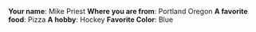 **Your name**: Mike Priest
**Where you are from**: Portland Oregon
**A favorite food**: Pizza
**A hobby**: Hockey
**Favorite Color**: Blue
